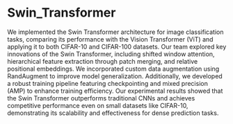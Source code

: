 # Swin_Transformer


We implemented the Swin Transformer architecture for image classification tasks, comparing its performance with the Vision Transformer (ViT) and applying it to both CIFAR-10 and CIFAR-100 datasets. Our team explored key innovations of the Swin Transformer, including shifted window attention, hierarchical feature extraction through patch merging, and relative positional embeddings. We incorporated custom data augmentation using RandAugment to improve model generalization. Additionally, we developed a robust training pipeline featuring checkpointing and mixed precision (AMP) to enhance training efficiency. Our experimental results showed that the Swin Transformer outperforms traditional CNNs and achieves competitive performance even on small datasets like CIFAR-10, demonstrating its scalability and effectiveness for dense prediction tasks.
